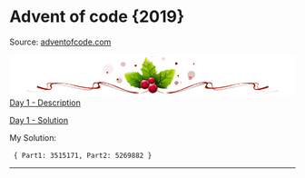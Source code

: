 # Advent of code {2019}

Source: [adventofcode.com](https://adventofcode.com/)

![happy xmas](_github_/xmas_divider.png)
[Day 1 - Description](https://adventofcode.com/2019/day/1)

[Day 1 - Solution](day1)

My Solution:

     { Part1: 3515171, Part2: 5269882 }

---
